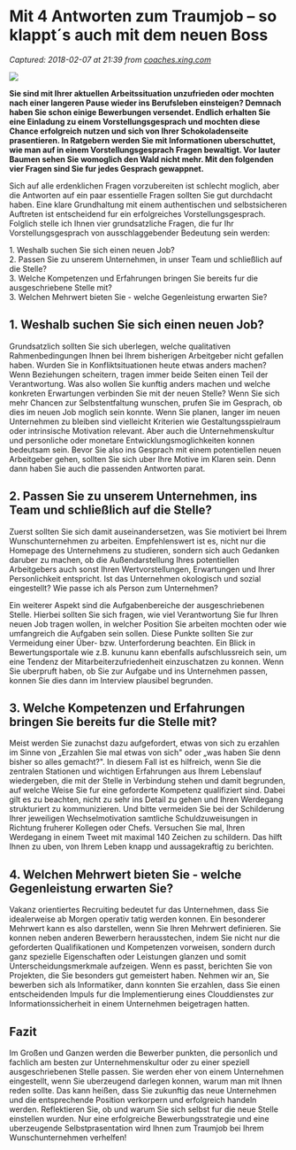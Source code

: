 # Mit 4 Antworten zum Traumjob – so klappt´s auch mit dem neuen Boss

_Captured: 2018-02-07 at 21:39 from [coaches.xing.com](https://coaches.xing.com/magazin/mit-4-antworten-zum-traumjob-so-klappts-auch-mit-dem-neuen-boss?sc_wae=bl62701439)_

![](https://coach.xing.com/wp-content/uploads/2017/12/GettyImages-114432433-1024x683.jpg)

**Sie sind mit Ihrer aktuellen Arbeitssituation unzufrieden oder mochten nach einer langeren Pause wieder ins Berufsleben einsteigen? Demnach haben Sie schon einige Bewerbungen versendet. Endlich erhalten Sie eine Einladung zu einem Vorstellungsgesprach und mochten diese Chance erfolgreich nutzen und sich von Ihrer Schokoladenseite prasentieren. In Ratgebern werden Sie mit Informationen uberschuttet, wie man auf in einem Vorstellungsgesprach Fragen bewaltigt. Vor lauter Baumen sehen Sie womoglich den Wald nicht mehr. Mit den folgenden vier Fragen sind Sie fur jedes Gesprach gewappnet.**

Sich auf alle erdenklichen Fragen vorzubereiten ist schlecht moglich, aber die Antworten auf ein paar essentielle Fragen sollten Sie gut durchdacht haben. Eine klare Grundhaltung mit einem authentischen und selbstsicheren Auftreten ist entscheidend fur ein erfolgreiches Vorstellungsgesprach. Folglich stelle ich Ihnen vier grundsatzliche Fragen, die fur Ihr Vorstellungsgesprach von ausschlaggebender Bedeutung sein werden:

1\. Weshalb suchen Sie sich einen neuen Job?  
2\. Passen Sie zu unserem Unternehmen, in unser Team und schließlich auf die Stelle?  
3\. Welche Kompetenzen und Erfahrungen bringen Sie bereits fur die ausgeschriebene Stelle mit?  
3\. Welchen Mehrwert bieten Sie - welche Gegenleistung erwarten Sie?

## 1\. Weshalb suchen Sie sich einen neuen Job?

Grundsatzlich sollten Sie sich uberlegen, welche qualitativen Rahmenbedingungen Ihnen bei Ihrem bisherigen Arbeitgeber nicht gefallen haben. Wurden Sie in Konfliktsituationen heute etwas anders machen? Wenn Beziehungen scheitern, tragen immer beide Seiten einen Teil der Verantwortung. Was also wollen Sie kunftig anders machen und welche konkreten Erwartungen verbinden Sie mit der neuen Stelle? Wenn Sie sich mehr Chancen zur Selbstentfaltung wunschen, prufen Sie im Gesprach, ob dies im neuen Job moglich sein konnte. Wenn Sie planen, langer im neuen Unternehmen zu bleiben sind vielleicht Kriterien wie Gestaltungsspielraum oder intrinsische Motivation relevant. Aber auch die Unternehmenskultur und personliche oder monetare Entwicklungsmoglichkeiten konnen bedeutsam sein. Bevor Sie also ins Gesprach mit einem potentiellen neuen Arbeitgeber gehen, sollten Sie sich uber Ihre Motive im Klaren sein. Denn dann haben Sie auch die passenden Antworten parat.

## 2\. Passen Sie zu unserem Unternehmen, ins Team und schließlich auf die Stelle?

Zuerst sollten Sie sich damit auseinandersetzen, was Sie motiviert bei Ihrem Wunschunternehmen zu arbeiten. Empfehlenswert ist es, nicht nur die Homepage des Unternehmens zu studieren, sondern sich auch Gedanken daruber zu machen, ob die Außendarstellung Ihres potentiellen Arbeitgebers auch sonst Ihren Wertvorstellungen, Erwartungen und Ihrer Personlichkeit entspricht. Ist das Unternehmen okologisch und sozial eingestellt? Wie passe ich als Person zum Unternehmen?

Ein weiterer Aspekt sind die Aufgabenbereiche der ausgeschriebenen Stelle. Hierbei sollten Sie sich fragen, wie viel Verantwortung Sie fur Ihren neuen Job tragen wollen, in welcher Position Sie arbeiten mochten oder wie umfangreich die Aufgaben sein sollen. Diese Punkte sollten Sie zur Vermeidung einer Über- bzw. Unterforderung beachten. Ein Blick in Bewertungsportale wie z.B. kununu kann ebenfalls aufschlussreich sein, um eine Tendenz der Mitarbeiterzufriedenheit einzuschatzen zu konnen. Wenn Sie uberpruft haben, ob Sie zur Aufgabe und ins Unternehmen passen, konnen Sie dies dann im Interview plausibel begrunden.

## 3\. Welche Kompetenzen und Erfahrungen bringen Sie bereits fur die Stelle mit?

Meist werden Sie zunachst dazu aufgefordert, etwas von sich zu erzahlen im Sinne von „Erzahlen Sie mal etwas von sich" oder „was haben Sie denn bisher so alles gemacht?". In diesem Fall ist es hilfreich, wenn Sie die zentralen Stationen und wichtigen Erfahrungen aus Ihrem Lebenslauf wiedergeben, die mit der Stelle in Verbindung stehen und damit begrunden, auf welche Weise Sie fur eine geforderte Kompetenz qualifiziert sind. Dabei gilt es zu beachten, nicht zu sehr ins Detail zu gehen und Ihren Werdegang strukturiert zu kommunizieren. Und bitte vermeiden Sie bei der Schilderung Ihrer jeweiligen Wechselmotivation samtliche Schuldzuweisungen in Richtung fruherer Kollegen oder Chefs. Versuchen Sie mal, Ihren Werdegang in einem Tweet mit maximal 140 Zeichen zu schildern. Das hilft Ihnen zu uben, von Ihrem Leben knapp und aussagekraftig zu berichten.

## 4\. Welchen Mehrwert bieten Sie - welche Gegenleistung erwarten Sie?

Vakanz orientiertes Recruiting bedeutet fur das Unternehmen, dass Sie idealerweise ab Morgen operativ tatig werden konnen. Ein besonderer Mehrwert kann es also darstellen, wenn Sie Ihren Mehrwert definieren. Sie konnen neben anderen Bewerbern herausstechen, indem Sie nicht nur die geforderten Qualifikationen und Kompetenzen vorweisen, sondern durch ganz spezielle Eigenschaften oder Leistungen glanzen und somit Unterscheidungsmerkmale aufzeigen. Wenn es passt, berichten Sie von Projekten, die Sie besonders gut gemeistert haben. Nehmen wir an, Sie bewerben sich als Informatiker, dann konnten Sie erzahlen, dass Sie einen entscheidenden Impuls fur die Implementierung eines Clouddienstes zur Informationssicherheit in einem Unternehmen beigetragen hatten.

## Fazit

Im Großen und Ganzen werden die Bewerber punkten, die personlich und fachlich am besten zur Unternehmenskultur oder zu einer speziell ausgeschriebenen Stelle passen. Sie werden eher von einem Unternehmen eingestellt, wenn Sie uberzeugend darlegen konnen, warum man mit Ihnen reden sollte. Das kann heißen, dass Sie zukunftig das neue Unternehmen und die entsprechende Position verkorpern und erfolgreich handeln werden. Reflektieren Sie, ob und warum Sie sich selbst fur die neue Stelle einstellen wurden. Nur eine erfolgreiche Bewerbungsstrategie und eine uberzeugende Selbstprasentation wird Ihnen zum Traumjob bei Ihrem Wunschunternehmen verhelfen!
